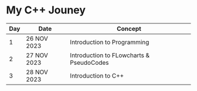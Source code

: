 # My C++ Jouney 

| Day | Date        | Concept         |
|-----|-------------|-----------------|
| 1   | 26 NOV 2023 | Introduction to Programming   |
| 2   | 27 NOV 2023 | Introduction to FLowcharts & PseudoCodes       |
| 3   | 28 NOV 2023 | Introduction to C++       |

